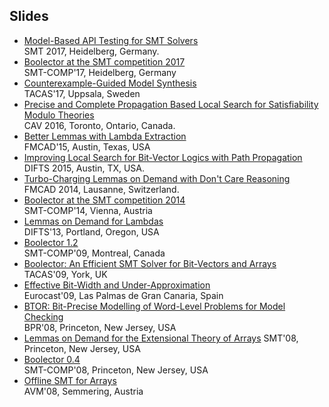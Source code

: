 ## Slides

- [Model-Based API Testing for SMT Solvers](https://cs.stanford.edu/people/niemetz/files/talks/Niemetz-SMT17.pdf)  
  SMT 2017, Heidelberg, Germany.
- [Boolector at the SMT competition 2017](./slides/boolector-sc2017-slides.pdf)  
  SMT-COMP'17, Heidelberg, Germany
- [Counterexample-Guided Model Synthesis](https://cs.stanford.edu/people/preiner/files/slides/PreinerNiemetzBiere-TACAS17-slides.pdf)  
  TACAS'17, Uppsala, Sweden
- [Precise and Complete Propagation Based Local Search for Satisfiability Modulo Theories](https://cs.stanford.edu/people/niemetz/files/talks/Niemetz-CAV16.pdf)  
  CAV 2016, Toronto, Ontario, Canada.
- [Better Lemmas with Lambda Extraction](https://cs.stanford.edu/people/preiner/files/slides/PreinerNiemetzBiere-FMCAD15-slides.pdf)  
  FMCAD'15, Austin, Texas, USA
- [Improving Local Search for Bit-Vector Logics with Path Propagation](https://cs.stanford.edu/people/niemetz/files/talks/Niemetz-DIFTS15.pdf)  
  DIFTS 2015, Austin, TX, USA.
- [Turbo-Charging Lemmas on Demand with Don't Care Reasoning](https://cs.stanford.edu/people/niemetz/files/talks/Niemetz-FMCAD14.pdf)  
  FMCAD 2014, Lausanne, Switzerland.
- [Boolector at the SMT competition 2014](./slides/boolector-sc2014-slides.pdf)  
  SMT-COMP'14, Vienna, Austria
- [Lemmas on Demand for Lambdas](https://cs.stanford.edu/people/preiner/files/slides/PreinerNiemetzBiere-DIFTS13-slides.pdf)  
  DIFTS'13, Portland, Oregon, USA
- [Boolector 1.2](href="http://fmv.jku.at/brummayer/talks/Brummayer-SMT09-Boolector-talk.pdf)  
  SMT-COMP'09, Montreal, Canada
- [Boolector: An Efficient SMT Solver for Bit-Vectors and Arrays](http://fmv.jku.at/brummayer/talks/Brummayer-TACAS09-talk.pdf)  
  TACAS'09, York, UK
- [Effective Bit-Width and Under-Approximation](http://fmv.jku.at/brummayer/talks/Brummayer-Eurocast09-talk.pdf)  
  Eurocast'09, Las Palmas de Gran Canaria, Spain
- [BTOR: Bit-Precise Modelling of Word-Level Problems for Model Checking](http://fmv.jku.at/brummayer/talks/Brummayer-BPR08-talk.pdf)  
  BPR'08, Princeton, New Jersey, USA
- [Lemmas on Demand for the Extensional Theory of Arrays](http://fmv.jku.at/brummayer/talks/Brummayer-SMT08-talk.pdf)
  SMT'08, Princeton, New Jersey, USA
- [Boolector 0.4](http://fmv.jku.at/brummayer/talks/Brummayer-SMT08-Boolector-talk.pdf)  
  SMT-COMP'08, Princeton, New Jersey, USA
- [Offline SMT for Arrays](http://fmv.jku.at/brummayer/talks/Brummayer-AVM08-talk.pdf)  
  AVM'08, Semmering, Austria

